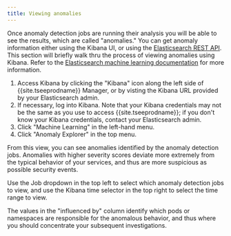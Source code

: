 ```yaml
---
title: Viewing anomalies
---
```


Once anomaly detection jobs are running their analysis you will be able to see the results, which are called 
"anomalies."  You can get anomaly information either using the Kibana UI, or using the [Elasticsearch REST API].  
This section will briefly walk thru the process of viewing anomalies using Kibana. Refer to the 
[Elasticsearch machine learning documentation] for more information.

1. Access Kibana by clicking the "Kibana" icon along the left side of {{site.tseeprodname}} Manager, or by visting
   the Kibana URL provided by your Elasticsearch admin.
1. If necessary, log into Kibana. Note that your Kibana credentials may not be the same as you use to access
   {{site.tseeprodname}}; if you don't know your Kibana credentials, contact your Elasticsearch admin.
1. Click "Machine Learning" in the left-hand menu.
1. Click "Anomaly Explorer" in the top menu.

From this view, you can see anomalies identified by the anomaly detection jobs.  Anomalies with higher
severity scores deviate more extremely from the typical behavior of your services, and thus are more suspicious
as possible security events.

Use the Job dropdown in the top left to select which anomaly detection jobs to view, and use the Kibana time
selector in the top right to select the time range to view.

The values in the "influenced by" column identify which pods or namespaces are responsible for the anomalous
behavior, and thus where you should concentrate your subsequent investigations.

[Elasticsearch REST API]: https://www.elastic.co/guide/en/elasticsearch/reference/6.4/ml-apis.html
[Elasticsearch machine learning documentation]: https://www.elastic.co/guide/en/elastic-stack-overview/6.4/xpack-ml.html
